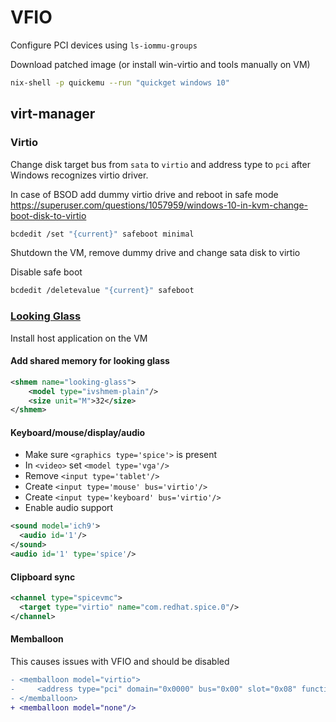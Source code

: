 # VFIO

Configure PCI devices using `ls-iommu-groups`

Download patched image (or install win-virtio and tools manually on VM)

```bash
nix-shell -p quickemu --run "quickget windows 10"
```

## virt-manager

### Virtio

Change disk target bus from `sata` to `virtio` and address type to `pci` after Windows recognizes virtio driver.

In case of BSOD add dummy virtio drive and reboot in safe mode
https://superuser.com/questions/1057959/windows-10-in-kvm-change-boot-disk-to-virtio

```bash
bcdedit /set "{current}" safeboot minimal
```

Shutdown the VM, remove dummy drive and change sata disk to virtio

Disable safe boot

```bash
bcdedit /deletevalue "{current}" safeboot
```

### [Looking Glass](https://looking-glass.io/docs/stable/install/)

Install host application on the VM

#### Add shared memory for looking glass

```xml
<shmem name="looking-glass">
    <model type="ivshmem-plain"/>
    <size unit="M">32</size>
</shmem>
```

#### Keyboard/mouse/display/audio

- Make sure `<graphics type='spice'>` is present
- In `<video>` set `<model type='vga'/>`
- Remove `<input type='tablet'/>`
- Create `<input type='mouse' bus='virtio'/>`
- Create `<input type='keyboard' bus='virtio'/>`
- Enable audio support

```xml
<sound model='ich9'>
  <audio id='1'/>
</sound>
<audio id='1' type='spice'/>
```

#### Clipboard sync

```xml
<channel type="spicevmc">
  <target type="virtio" name="com.redhat.spice.0"/>
</channel>
```

#### Memballoon

This causes issues with VFIO and should be disabled

```diff
- <memballoon model="virtio">
-     <address type="pci" domain="0x0000" bus="0x00" slot="0x08" function="0x0"/>
- </memballoon>
+ <memballoon model="none"/>
```
